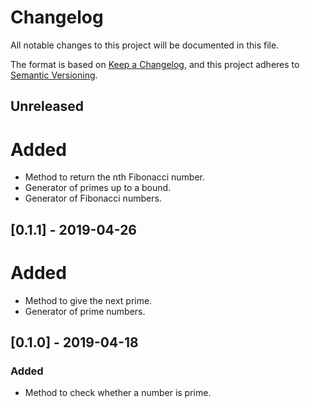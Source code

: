 # Changelog
All notable changes to this project will be documented in this file.

The format is based on [Keep a Changelog](https://keepachangelog.com/en/1.0.0/),
and this project adheres to [Semantic Versioning](https://semver.org/spec/v2.0.0.html).

## Unreleased
# Added
- Method to return the nth Fibonacci number.
- Generator of primes up to a bound.
- Generator of Fibonacci numbers.

## [0.1.1] - 2019-04-26
# Added
- Method to give the next prime.
- Generator of prime numbers.

## [0.1.0] - 2019-04-18
### Added
- Method to check whether a number is prime.
